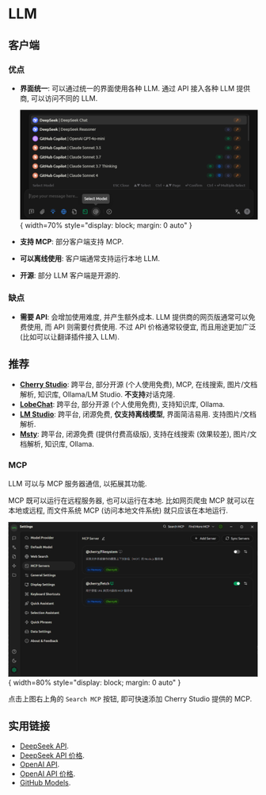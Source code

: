 # LLM

## 客户端

### 优点

- **界面统一**: 可以通过统一的界面使用各种 LLM. 通过 API 接入各种 LLM 提供商, 可以访问不同的 LLM.

    ![LLMs](assets/cherry_select_models.png){ width=70% style="display: block; margin: 0 auto" }  

- **支持 MCP**: 部分客户端支持 MCP.
- **可以离线使用**: 客户端通常支持运行本地 LLM.
- **开源**: 部分 LLM 客户端是开源的.

### 缺点

- **需要 API**: 会增加使用难度, 并产生额外成本. LLM 提供商的网页版通常可以免费使用, 而 API 则需要付费使用. 不过 API 价格通常较便宜, 而且用途更加广泛 (比如可以让翻译插件接入 LLM).

## 推荐

- **[Cherry Studio]**: 跨平台, 部分开源 (个人使用免费),  MCP, 在线搜索, 图片/文档解析, 知识库, Ollama/LM Studio. **不支持**对话克隆.
- **[LobeChat]**: 跨平台, 部分开源 (个人使用免费), 支持知识库, Ollama.
- **[LM Studio]**: 跨平台, 闭源免费, **仅支持离线模型**, 界面简洁易用. 支持图片/文档解析.
- **[Msty]**: 跨平台, 闭源免费 (提供付费高级版), 支持在线搜索 (效果较差), 图片/文档解析, 知识库, Ollama.

[Cherry Studio]: https://github.com/CherryHQ/cherry-studio
[LobeChat]: https://github.com/lobehub/lobe-chat
[LM Studio]:https://lmstudio.ai/
[Msty]: https://msty.app/

### MCP

LLM 可以与 MCP 服务器通信, 以拓展其功能.

MCP 既可以运行在远程服务器, 也可以运行在本地. 比如网页爬虫 MCP 就可以在本地或远程, 而文件系统 MCP (访问本地文件系统) 就只应该在本地运行.

![MCP](assets/cherry_mcp_server.png){ width=80% style="display: block; margin: 0 auto" }  

点击上图右上角的 `Search MCP` 按钮, 即可快速添加 Cherry Studio 提供的 MCP.

## 实用链接

- [DeepSeek API](https://platform.deepseek.com/).
- [DeepSeek API 价格](https://api-docs.deepseek.com/zh-cn/quick_start/pricing/).
- [OpenAI API](https://platform.openai.com/).
- [OpenAI API 价格](https://openai.com/api/pricing/).
- [GitHub Models](https://github.com/marketplace?type=models).
